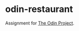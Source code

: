 # odin-restaurant

Assignment for [The Odin Project](https://www.theodinproject.com/lessons/node-path-javascript-restaurant-page).
